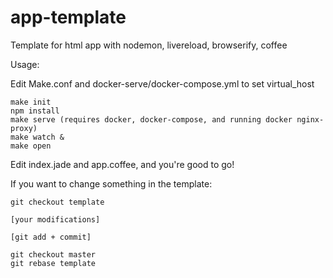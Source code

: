 # app-template
Template for html app with nodemon, livereload, browserify, coffee

Usage: 

Edit Make.conf and docker-serve/docker-compose.yml to set virtual_host

    make init
    npm install
    make serve (requires docker, docker-compose, and running docker nginx-proxy)
    make watch &
    make open
  
Edit index.jade and app.coffee, and you're good to go!

If you want to change something in the template: 
    
    git checkout template

    [your modifications]

    [git add + commit]

    git checkout master
    git rebase template


